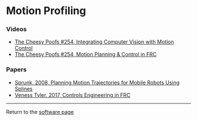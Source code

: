 # Motion Profiling

### Videos
  - [The Cheesy Poofs #254, Integrating Computer Vision with Motion Control](https://www.youtube.com/watch?v=rLwOkAJqImo)
  - [The Cheesy Poofs #254, Motion Planning & Control in FRC](https://www.youtube.com/watch?v=8319J1BEHwM)


### Papers
  - [Sprunk, 2008, Planning Motion Trajectories for Mobile Robots Using Splines](https://pdfs.semanticscholar.org/5043/47db641ad0b30a7cc15d345aea8d65c459b8.pdf?_ga=2.64136431.1363606585.1585070246-1260804236.1585070246)
  - [Veness Tyler, 2017, Controls Engineering in FRC](https://file.tavsys.net/control/controls-engineering-in-frc.pdf)

---
Return to the [software page](readme.md)